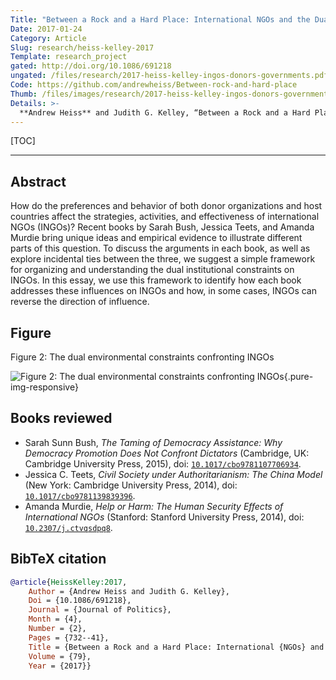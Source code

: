 ```yaml
---
Title: "Between a Rock and a Hard Place: International NGOs and the Dual Pressures of Donors and Host Governments"
Date: 2017-01-24
Category: Article
Slug: research/heiss-kelley-2017
Template: research_project
gated: http://doi.org/10.1086/691218
ungated: /files/research/2017-heiss-kelley-ingos-donors-governments.pdf
Code: https://github.com/andrewheiss/Between-rock-and-hard-place
Thumb: /files/images/research/2017-heiss-kelley-ingos-donors-governments.png
Details: >-
  **Andrew Heiss** and Judith G. Kelley, “Between a Rock and a Hard Place: International NGOs and the Dual Pressures of Donors and Host Governments,” *Journal of Politics* 79, no. 2 (April 2017): 732–41, doi: [`10.1086/691218`](http://doi.org/10.1086/691218).
---
```


[TOC]

---

## Abstract

How do the preferences and behavior of both donor organizations and host countries affect the strategies, activities, and effectiveness of international NGOs (INGOs)? Recent books by Sarah Bush, Jessica Teets, and Amanda Murdie bring unique ideas and empirical evidence to illustrate different parts of this question. To discuss the arguments in each book, as well as explore incidental ties between the three, we suggest a simple framework for organizing and understanding the dual institutional constraints on INGOs. In this essay, we use this framework to identify how each book addresses these influences on INGOs and how, in some cases, INGOs can reverse the direction of influence.


## Figure

Figure 2: The dual environmental constraints confronting INGOs

![Figure 2: The dual environmental constraints confronting INGOs](/files/images/research/jop-16_fig2.png){.pure-img-responsive}


## Books reviewed

- Sarah Sunn Bush, *The Taming of Democracy Assistance: Why Democracy Promotion Does Not Confront Dictators* (Cambridge, UK: Cambridge University Press, 2015), doi: [`10.1017/cbo9781107706934`](https://doi.org/10.1017/cbo9781107706934).
- Jessica C. Teets, *Civil Society under Authoritarianism: The China Model* (New York: Cambridge University Press, 2014), doi: [`10.1017/cbo9781139839396`](https://doi.org/10.1017/cbo9781139839396).
- Amanda Murdie, *Help or Harm: The Human Security Effects of International NGOs* (Stanford: Stanford University Press, 2014), doi: [`10.2307/j.ctvqsdpq8`](https://doi.org/10.2307/j.ctvqsdpq8).


## BibTeX citation

```bibtex
@article{HeissKelley:2017,
    Author = {Andrew Heiss and Judith G. Kelley},
    Doi = {10.1086/691218},
    Journal = {Journal of Politics},
    Month = {4},
    Number = {2},
    Pages = {732--41},
    Title = {Between a Rock and a Hard Place: International {NGOs} and the Dual Pressures of Donors and Host Governments},
    Volume = {79},
    Year = {2017}}
```
